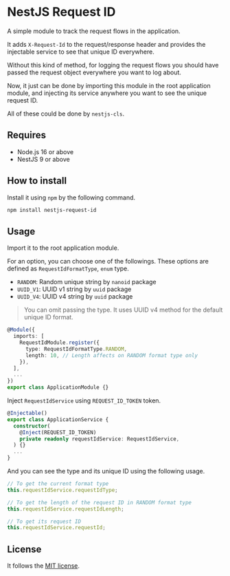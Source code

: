 # NestJS Request ID

A simple module to track the request flows in the application.

It adds `X-Request-Id` to the request/response header and provides the injectable service to see that unique ID everywhere.

Without this kind of method, for logging the request flows you should have passed the request object everywhere you want to log about.

Now, it just can be done by importing this module in the root application module, and injecting its service anywhere you want to see the unique request ID.

All of these could be done by `nestjs-cls`.

## Requires

- Node.js 16 or above
- NestJS 9 or above

## How to install

Install it using `npm` by the following command.

```bash
npm install nestjs-request-id
```

## Usage

Import it to the root application module.

For an option, you can choose one of the followings. These options are defined as `RequestIdFormatType`, `enum` type.

- `RANDOM`: Random unique string by `nanoid` package
- `UUID_V1`: UUID v1 string by `uuid` package
- `UUID_V4`: UUID v4 string by `uuid` package

> You can omit passing the type. It uses UUID v4 method for the default unique ID format.

```typescript
@Module({
  imports: [
    RequestIdModule.register({
      type: RequestIdFormatType.RANDOM,
      length: 10, // Length affects on RANDOM format type only
    }),
  ],
  ...
})
export class ApplicationModule {}
```

Inject `RequestIdService` using `REQUEST_ID_TOKEN` token.

```typescript
@Injectable()
export class ApplicationService {
  constructor(
    @Inject(REQUEST_ID_TOKEN)
    private readonly requestIdService: RequestIdService,
  ) {}
  ...
}
```

And you can see the type and its unique ID using the following usage.

```typescript
// To get the current format type
this.requestIdService.requestIdType;

// To get the length of the request ID in RANDOM format type
this.requestIdService.requestIdLength;

// To get its request ID
this.requestIdService.requestId;
```

## License

It follows the [MIT license](LICENSE).
